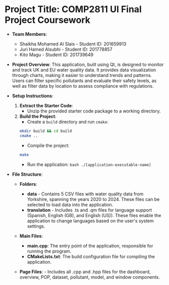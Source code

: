 # Project Title: COMP2811 UI Final Project Coursework

- **Team Members**:
    - Shaikha Mohamed Al Slais - Student ID: 201659913
    - Juri Hamed Alsubhi - Student ID: 201778857
    - Kito Magu - Student ID: 201739649

- **Project Overview**:
    This application, built using Qt, is designed to monitor and track UK and EU water quality data. It provides data visualization through charts, making it easier to understand trends and patterns. Users can filter specific pollutants and evaluate their safety levels, as well as filter data by location to assess compliance with regulations.

- **Setup Instructions**:
    1. **Extract the Starter Code**: 
        - Unzip the provided starter code package to a working directory.
    2. **Build the Project**:
        - Create a `build` directory and run `cmake`:
        ```bash
        mkdir build && cd build
        cmake ..
        ```
        - Compile the project:
        ```bash
        make
        ```
        - Run the application:
      ```bash
      ./[application-executable-name]
      ```

- **File Structure**:
    - **Folders**:
        - **data** - Contains 5 CSV files with water quality data from Yorkshire, spanning the years 2020 to 2024. These files can be selected to load data into the application.
        - **translation** - Includes .ts and .qm files for language support (Spanish, English (GB), and English (US)). These files enable the application to change languages based on the user's system settings.

    - **Main Files**:
        - **main.cpp**: The entry point of the application, responsible for running the program.
        - **CMakeLists.txt**: The build configuration file for compiling the application.

     - **Page Files**: - Includes all .cpp and .hpp files for the dashboard, overview, POP, dataset, pollutant, model, and window components.
